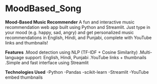 # MoodBased_Song

**Mood-Based Music Recommender**
A fun and interactive music recommendation web app built using Python and Streamlit. Just type in your mood (e.g. happy, sad, angry) and get personalized music recommendations in English, Hindi, and Punjabi, complete with YouTube links and thumbnails!

**Features**
.Mood detection using NLP (TF-IDF + Cosine Similarity)
.Multi-language support: English, Hindi, Punjabi
.YouTube links + thumbnails
.Simple and fast interface using Streamlit

 **Technologies Used**
-Python
-Pandas
-scikit-learn
-Streamlit
-YouTube embed thumbnails
